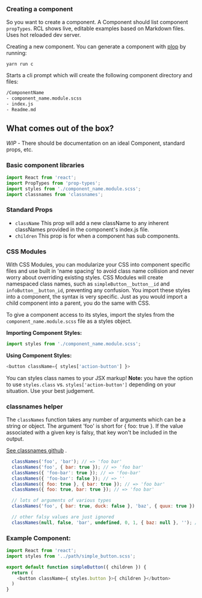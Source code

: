 
### Creating a component
So you want to create a component. A Component should list component `propTypes`.
RCL shows live, editable examples based on Markdown files. Uses hot reloaded dev server.

Creating a new component. You can generate a component with [plop]() by running:  

 `yarn run c`  

Starts a cli prompt which will create the following component directory and files:

```html
/ComponentName
- component_name.module.scss
- index.js
- Readme.md
```

## What comes out of the box?
*WIP* - There should be documentation on an ideal Component, standard props, etc.


### Basic component libraries
```js
import React from 'react';
import PropTypes from 'prop-types';
import styles from './component_name.module.scss';
import classnames from 'classnames';
```

### Standard Props
* `className` This prop will add a new className to any inherent classNames provided in the component's index.js file.
* `children` This prop is for when a component has sub components.


### CSS Modules
With CSS Modules, you can modularize your CSS into component specific files and use built in 'name spacing' to avoid class name collision and never worry about overriding existing styles.
CSS Modules will create namespaced class names, such as `simpleButton__button__id` and `infoButton__button_id`, preventing any confusion.
You import these styles into a component, the syntax is very specific. Just as you would import a child component into a parent, you do the same with CSS.

To give a component access to its styles, import the styles from the `component_name.module.scss` file as a styles object.

**Importing Component Styles:**  
```js
import styles from './component_name.module.scss';
```

**Using Component Styles:**  
```js
<button className={ styles['action-button'] }>
```
You can styles class names to your JSX markup!
**Note:** you have the option to use `styles.class` vs. `styles['action-button']` depending on your situation. Use your best judgement.

### classnames helper
The `classNames` function takes any number of arguments which can be a string or object. The argument 'foo' is short for { foo: true }. If the value associated with a given key is falsy, that key won't be included in the output.

[See classnames github](https://github.com/JedWatson/classnames) .

```js
  classNames('foo', 'bar'); // => 'foo bar'
  classNames('foo', { bar: true }); // => 'foo bar'
  classNames({ 'foo-bar': true }); // => 'foo-bar'
  classNames({ 'foo-bar': false }); // => ''
  classNames({ foo: true }, { bar: true }); // => 'foo bar'
  classNames({ foo: true, bar: true }); // => 'foo bar'

  // lots of arguments of various types
  classNames('foo', { bar: true, duck: false }, 'baz', { quux: true }); // => 'foo bar baz quux'

  // other falsy values are just ignored
  classNames(null, false, 'bar', undefined, 0, 1, { baz: null }, ''); // => 'bar 1'
```


### Example Component:

```js
import React from 'react';
import styles from '../path/simple_button.scss';

export default function simpleButton({ children }) {
  return (
    <button className={ styles.button }>{ children }</button>
  )
}
```

